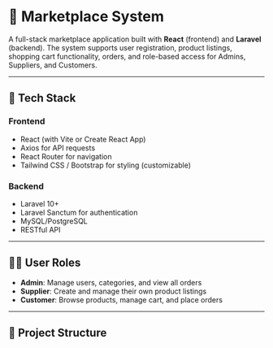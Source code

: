 # 🛒 Marketplace System

A full-stack marketplace application built with **React** (frontend) and **Laravel** (backend). The system supports user registration, product listings, shopping cart functionality, orders, and role-based access for Admins, Suppliers, and Customers.

---

## 🔧 Tech Stack

### Frontend
- React (with Vite or Create React App)
- Axios for API requests
- React Router for navigation
- Tailwind CSS / Bootstrap for styling (customizable)

### Backend
- Laravel 10+
- Laravel Sanctum for authentication
- MySQL/PostgreSQL
- RESTful API

---

## 🧑‍💼 User Roles

- **Admin**: Manage users, categories, and view all orders
- **Supplier**: Create and manage their own product listings
- **Customer**: Browse products, manage cart, and place orders

---

## 📁 Project Structure

